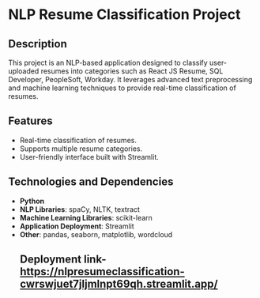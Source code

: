 # NLP Resume Classification Project

## Description
This project is an NLP-based application designed to classify user-uploaded resumes into categories such as React JS Resume, SQL Developer, PeopleSoft, Workday. It leverages advanced text preprocessing and machine learning techniques to provide real-time classification of resumes.

## Features
- Real-time classification of resumes.
- Supports multiple resume categories.
- User-friendly interface built with Streamlit.

 ## Technologies and Dependencies
- **Python**
- **NLP Libraries**: spaCy, NLTK, textract
- **Machine Learning Libraries**: scikit-learn
- **Application Deployment**: Streamlit
- **Other**: pandas, seaborn, matplotlib, wordcloud
  ## Deployment link- https://nlpresumeclassification-cwrswjuet7jljmlnpt69qh.streamlit.app/
  

